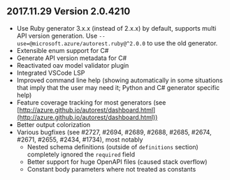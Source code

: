 ## 2017.11.29 Version 2.0.4210
* Use Ruby generator 3.x.x (instead of 2.x.x) by default, supports multi API version generation. Use `--use=@microsoft.azure/autorest.ruby@^2.0.0` to use the old generator.
* Extensible enum support for C#
* Generate API version metadata for C#
* Reactivated oav model validator plugin
* Integrated VSCode LSP
* Improved command line help (showing automatically in some situations that imply that the user may need it; Python and C# generator specific help)
* Feature coverage tracking for most generators (see [http://azure.github.io/autorest/dashboard.html](http://azure.github.io/autorest/dashboard.html))
* Better output colorization
* Various bugfixes (see #2727, #2694, #2689, #2688, #2685, #2674, #2671, #2655, #2434, #1734), most notably
  * Nested schema definitions (outside of `definitions` section) completely ignored the `required` field
  * Better support for huge OpenAPI files (caused stack overflow)
  * Constant body parameters where not treated as constants

